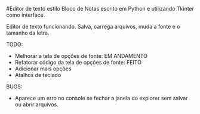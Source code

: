 #Editor de texto estilo Bloco de Notas escrito em Python e utilizando Tkinter como interface.

Editor de texto funcionando.
Salva, carrega arquivos, muda a fonte e o tamanho da letra. 

TODO:
- Melhorar a tela de opções de fonte: EM ANDAMENTO
- Refatorar código da tela de opções de fonte: FEITO
- Adicionar mais opções
- Atalhos de teclado

BUGS:
- Aparece um erro no console se fechar a janela do explorer sem salvar ou abrir arquivos.